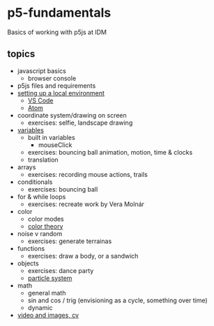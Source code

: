 # p5-fundamentals
Basics of working with p5js at IDM

## topics
- javascript basics
  - browser console
- p5js files and requirements
- [setting up a local environment](00_setup.md)
  - [VS Code](https://youtu.be/epQgFt4NTPI)
  - [Atom](https://youtu.be/h5I7GFohFNc)
- coordinate system/drawing on screen
  - exercises: selfie, landscape drawing
- [variables](variables.md)
  - built in variables
    - mouseClick
  - exercises: bouncing ball animation, motion, time & clocks
  - translation
- arrays
  - exercises: recording mouse actions, trails 
- conditionals
  - exercises: bouncing ball
- for & while loops
  - exercises: recreate work by Vera Molnár
- color
  - color modes
  - [color theory](4a_color_modes.md)
- noise v random
  - exercises: generate terrainas
- functions
  - exercises: draw a body, or a sandwich
- objects
  - exercises: dance party
  - [particle system](https://lillylin.medium.com/p5-js-tutorials-particle-systems-254b4b0344a2)
- math 
  - general math
  - sin and cos / trig (envisioning as a cycle, something over time)
  - dynamic
- [video and images, cv](https://idmnyu.github.io/DM-GY-6063-Creative-Coding-A-Fall-2020/cv.html)

